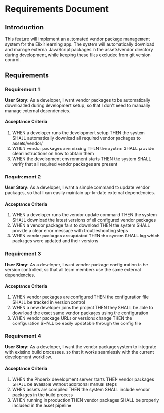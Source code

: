 # Requirements Document

## Introduction

This feature will implement an automated vendor package management system for the Elixir learning app. The system will automatically download and manage external JavaScript packages in the assets/vendor directory during development, while keeping these files excluded from git version control.

## Requirements

### Requirement 1

**User Story:** As a developer, I want vendor packages to be automatically downloaded during development setup, so that I don't need to manually manage external dependencies.

#### Acceptance Criteria

1. WHEN a developer runs the development setup THEN the system SHALL automatically download all required vendor packages to assets/vendor/
2. WHEN vendor packages are missing THEN the system SHALL provide clear instructions on how to obtain them
3. WHEN the development environment starts THEN the system SHALL verify that all required vendor packages are present

### Requirement 2

**User Story:** As a developer, I want a simple command to update vendor packages, so that I can easily maintain up-to-date external dependencies.

#### Acceptance Criteria

1. WHEN a developer runs the vendor update command THEN the system SHALL download the latest versions of all configured vendor packages
2. WHEN a vendor package fails to download THEN the system SHALL provide a clear error message with troubleshooting steps
3. WHEN vendor packages are updated THEN the system SHALL log which packages were updated and their versions

### Requirement 3

**User Story:** As a developer, I want vendor package configuration to be version controlled, so that all team members use the same external dependencies.

#### Acceptance Criteria

1. WHEN vendor packages are configured THEN the configuration file SHALL be tracked in version control
2. WHEN a new developer joins the project THEN they SHALL be able to download the exact same vendor packages using the configuration
3. WHEN vendor package URLs or versions change THEN the configuration SHALL be easily updatable through the config file

### Requirement 4

**User Story:** As a developer, I want the vendor package system to integrate with existing build processes, so that it works seamlessly with the current development workflow.

#### Acceptance Criteria

1. WHEN the Phoenix development server starts THEN vendor packages SHALL be available without additional manual steps
2. WHEN assets are compiled THEN the system SHALL include vendor packages in the build process
3. WHEN running in production THEN vendor packages SHALL be properly included in the asset pipeline